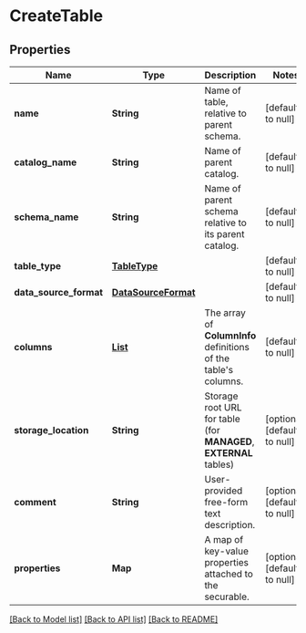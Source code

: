 # CreateTable
## Properties

| Name | Type | Description | Notes |
|------------ | ------------- | ------------- | -------------|
| **name** | **String** | Name of table, relative to parent schema. | [default to null] |
| **catalog\_name** | **String** | Name of parent catalog. | [default to null] |
| **schema\_name** | **String** | Name of parent schema relative to its parent catalog. | [default to null] |
| **table\_type** | [**TableType**](TableType.md) |  | [default to null] |
| **data\_source\_format** | [**DataSourceFormat**](DataSourceFormat.md) |  | [default to null] |
| **columns** | [**List**](ColumnInfo.md) | The array of __ColumnInfo__ definitions of the table&#39;s columns. | [default to null] |
| **storage\_location** | **String** | Storage root URL for table (for **MANAGED**, **EXTERNAL** tables) | [optional] [default to null] |
| **comment** | **String** | User-provided free-form text description. | [optional] [default to null] |
| **properties** | **Map** | A map of key-value properties attached to the securable. | [optional] [default to null] |

[[Back to Model list]](../README.md#documentation-for-models) [[Back to API list]](../README.md#documentation-for-api-endpoints) [[Back to README]](../README.md)

